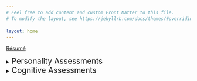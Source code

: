```yaml
---
# Feel free to add content and custom Front Matter to this file.
# To modify the layout, see https://jekyllrb.com/docs/themes/#overriding-theme-defaults

layout: home
---
```


<a href="resume">Résumé<a>

<details>
    <summary><span style="font-size: 1.5em;">Personality Assessments</span></summary>
        <p style="margin-left: 64px;">
        <details>
            <summary><span style="font-size: 1em;">Myers–Briggs Type Indicator: ENTJ-A</span></summary>
            <img src="assets/ENTJ Personality (Commander) 16Personalities.png" alt="81% Extraverted, 81% Intuitive, 67% Thinking, 69% Judging, 89% Assertive">
        </details>
        </p>
</details>

<details>
    <summary><span style="font-size: 1.5em;">Cognitive Assessments</span></summary>
        <p style="margin-left: 64px;">
        Work in progress
        </p>
</details>